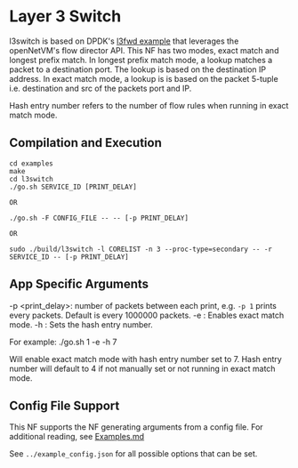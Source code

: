 Layer 3 Switch
==
l3switch is based on DPDK's [l3fwd example](https://doc.dpdk.org/guides/sample_app_ug/l3_forward.html) that leverages the openNetVM's flow director API. This NF has two modes, exact match and longest prefix match. In longest prefix match mode, a lookup matches a packet to a destination port. The lookup is based on the destination IP address. In exact match mode, a lookup is is based on the packet 5-tuple i.e. destination and src of the packets port and IP.

Hash entry number refers to the number of flow rules when running in exact match mode.

Compilation and Execution
--
```
cd examples
make
cd l3switch
./go.sh SERVICE_ID [PRINT_DELAY]

OR

./go.sh -F CONFIG_FILE -- -- [-p PRINT_DELAY]

OR

sudo ./build/l3switch -l CORELIST -n 3 --proc-type=secondary -- -r SERVICE_ID -- [-p PRINT_DELAY]
```

App Specific Arguments
--
  -p <print_delay>: number of packets between each print, e.g. `-p 1` prints every packets. Default is every 1000000 packets.
  -e : Enables exact match mode.
  -h <hash entry number> : Sets the hash entry number.

For example: ./go.sh 1 -e -h 7

Will enable exact match mode with hash entry number set to 7. Hash entry number will default to 4 if not manually set or not running in exact match mode.

Config File Support
--
This NF supports the NF generating arguments from a config file. For
additional reading, see [Examples.md](../../docs/Examples.md)

See `../example_config.json` for all possible options that can be set.
